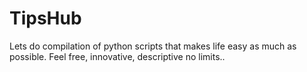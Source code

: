 # TipsHub
Lets do compilation of python scripts that makes life easy as much as possible. Feel free, innovative, descriptive no limits..
